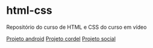 # html-css
 Repositório do curso de HTML e CSS do curso em vídeo

<a href="https://danielribeiro2557.github.io/projeto-android/">Projeto android</a>
<a href="https://danielribeiro2557.github.io/projeto-cordel/">Projeto cordel</a>
<a href="https://danielribeiro2557.github.io/projeto-social/">Projeto social</a>